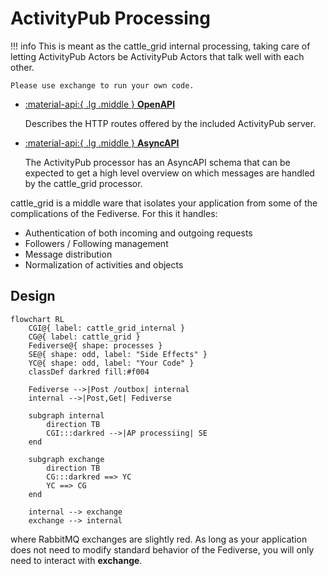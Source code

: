 # ActivityPub Processing

!!! info
    This is meant as the cattle_grid internal processing,
    taking care of letting ActivityPub Actors be
    ActivityPub Actors that talk well with each other.

    Please use exchange to run your own code.

<div class="grid cards" markdown>

- [:material-api:{ .lg .middle } __OpenAPI__](../assets/redoc.html?url=openapi_ap.json)

    Describes the HTTP routes offered by the
    included ActivityPub server.

- [:material-api:{ .lg .middle } __AsyncAPI__](../assets/asyncapi.html?url=asyncapi_ap.json)

    The ActivityPub processor has an AsyncAPI
    schema that can be expected to get a high level
    overview on which messages are handled by
    the cattle_grid processor.

</div>

cattle_grid is a middle ware that isolates your
application from some of the complications
of the Fediverse. For this it handles:

- Authentication of both incoming and outgoing requests
- Followers / Following management
- Message distribution
- Normalization of activities and objects

## Design

```mermaid
flowchart RL
    CGI@{ label: cattle_grid_internal }
    CG@{ label: cattle_grid }
    Fediverse@{ shape: processes }
    SE@{ shape: odd, label: "Side Effects" }
    YC@{ shape: odd, label: "Your Code" }
    classDef darkred fill:#f004

    Fediverse -->|Post /outbox| internal
    internal -->|Post,Get| Fediverse

    subgraph internal
        direction TB
        CGI:::darkred -->|AP processiing| SE
    end
    
    subgraph exchange
        direction TB
        CG:::darkred ==> YC
        YC ==> CG
    end

    internal --> exchange
    exchange --> internal
```

where RabbitMQ exchanges are slightly red. As long as
your application does not need to modify standard
behavior of the Fediverse, you will only need to
interact with __exchange__.
